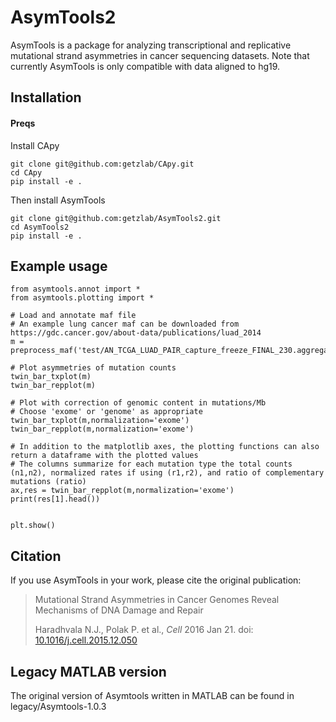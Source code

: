 # AsymTools2

AsymTools is a package for analyzing transcriptional and replicative mutational strand asymmetries in cancer sequencing datasets. Note that currently AsymTools is only compatible with data aligned to hg19.

## Installation

#### Preqs

Install CApy
```
git clone git@github.com:getzlab/CApy.git
cd CApy
pip install -e .
```

Then install AsymTools
```
git clone git@github.com:getzlab/AsymTools2.git
cd AsymTools2
pip install -e .
```

## Example usage
```
from asymtools.annot import *
from asymtools.plotting import *

# Load and annotate maf file
# An example lung cancer maf can be downloaded from https://gdc.cancer.gov/about-data/publications/luad_2014
m = preprocess_maf('test/AN_TCGA_LUAD_PAIR_capture_freeze_FINAL_230.aggregated.capture.tcga.uuid.curated.somatic.maf')

# Plot asymmetries of mutation counts
twin_bar_txplot(m)
twin_bar_repplot(m)

# Plot with correction of genomic content in mutations/Mb
# Choose 'exome' or 'genome' as appropriate
twin_bar_txplot(m,normalization='exome')
twin_bar_repplot(m,normalization='exome')

# In addition to the matplotlib axes, the plotting functions can also return a dataframe with the plotted values
# The columns summarize for each mutation type the total counts (n1,n2), normalized rates if using (r1,r2), and ratio of complementary mutations (ratio)
ax,res = twin_bar_repplot(m,normalization='exome')
print(res[1].head())


plt.show()

```

## Citation

If you use AsymTools in your work, please cite the original publication:
> Mutational Strand Asymmetries in Cancer Genomes Reveal Mechanisms of DNA Damage and Repair
>
> Haradhvala N.J., Polak P. et al., _Cell_ 2016 Jan 21. doi: [10.1016/j.cell.2015.12.050](https://doi.org/10.1016/j.cell.2015.12.050)
>

## Legacy MATLAB version

The original version of Asymtools written in MATLAB can be found in legacy/Asymtools-1.0.3

